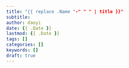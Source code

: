 ```yaml
---
title: "{{ replace .Name "-" " " | title }}"
subtitle:
author: daoyi
date: {{ .Date }}
lastmod: {{ .Date }}
tags: []
categories: []
keywords: []
draft: true
---
```

